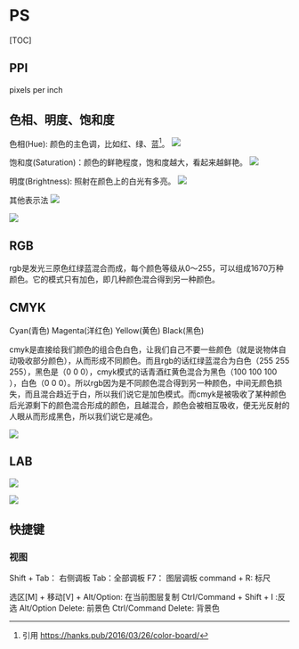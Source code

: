 # PS
[TOC]

## PPI
pixels per inch

## 色相、明度、饱和度
色相(Hue): 颜色的主色调，比如红、绿、蓝[^hue]。
![](images/ps/hue.gif)

饱和度(Saturation)：颜色的鲜艳程度，饱和度越大，看起来越鲜艳。
![](images/ps/saturation.gif)

明度(Brightness): 照射在颜色上的白光有多亮。
![](images/ps/brightness.gif)

其他表示法
![](images/ps/1.jpg)

![](images/ps/2.jpg)

## RGB
rgb是发光三原色红绿蓝混合而成，每个颜色等级从0～255，可以组成1670万种颜色。它的模式只有加色，即几种颜色混合得到另一种颜色。

## CMYK
Cyan(青色)
Magenta(洋红色)
Yellow(黄色)
Black(黑色)

cmyk是直接给我们颜色的组合色白色，让我们自己不要一些颜色（就是说物体自动吸收部分颜色），从而形成不同颜色。而且rgb的话红绿蓝混合为白色（255 255 255），黑色是（0 0 0），cmyk模式的话青酒红黄色混合为黑色（100 100 100 ），白色（0 0 0）。所以rgb因为是不同颜色混合得到另一种颜色，中间无颜色损失，而且混合趋近于白，所以我们说它是加色模式。而cmyk是被吸收了某种颜色后光源剩下的颜色混合形成的颜色，且越混合，颜色会被相互吸收，便无光反射的人眼从而形成黑色，所以我们说它是减色。

![](images/ps/a.png)

## LAB

![](images/ps/b.png)

![](images/ps/3.jpg)

## 快捷键

### 视图
Shift + Tab： 右侧调板
Tab：全部调板
F7： 图层调板
command + R: 标尺

选区[M] + 移动[V] + Alt/Option: 在当前图层复制
Ctrl/Command + Shift + I :反选
Alt/Option Delete: 前景色
Ctrl/Command Delete: 背景色


[^hue]: 引用 https://hanks.pub/2016/03/26/color-board/


